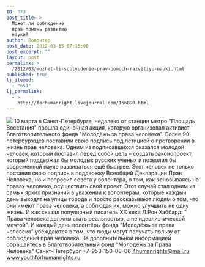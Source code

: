 ```yaml
---
ID: 873
post_title: >
  Может ли соблюдение
  прав помочь развитию
  науки?
author: Волонтер
post_date: 2012-03-15 07:15:00
post_excerpt: ""
layout: post
permalink: >
  /2012/03/mozhet-li-soblyudenie-prav-pomoch-razvitiyu-nauki.html
published: true
lj_itemid:
  - "651"
lj_permalink:
  - >
    http://forhumanright.livejournal.com/166890.html
---
```

<img src="http://cs5338.vk.com/u132145096/132409092/x_5b26039f.jpg" /> 10 марта в Санкт-Петербурге, недалеко от станции метро "Площадь Восстания" прошла одиночная акция, которую организовал активист Благотворительного фонда "Молодёжь за права человека". Более 90 петербуржцев поставили свою подпись под петицией о претворении в жизнь прав человека. 
Одним из подписавшихся оказался молодой человек, который поставил перед собой цель – создать законопроект, который поддержал бы молодых русских ученых и позволил бы современной науке развиваться ещё быстрее. Этот человек не только поставил свою подпись в поддержку Всеобщей Декларации Прав Человека, но и попросил совета у волонтёра, о том, как основываясь на правах человека, осуществить свой проект. Этот случай стал одним из самых ярких признаний в уважении к волонтёрам, которые каждый день выходят на улицы города и просто рассказывают людям о том, что они имеют права человека, а соблюдая их, можно улучшить не одну жизнь.
И как сказал популярный писатель ХХ века Л.Рон Хаббард: " Права человека должны стать реальностью, а не идеалистической мечтой". И каждый день волонтёры фонда "Молодёжь за права человека" убеждаются в том, что люди могут получать пользу от соблюдения прав человека.
За дополнительной информацией обращайтесь в
Благотворительный фонд
"Молодежь за Права Человека" Санкт-Петербург 
+7-953-150-08-06 
4humanrights@mail.ru
www.youthforhumanrights.ru